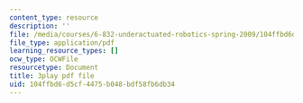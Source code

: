 ```yaml
---
content_type: resource
description: ''
file: /media/courses/6-832-underactuated-robotics-spring-2009/104ffbd6d5cf4475b048bdf58fb6db34_E-sOMfDVe8o.pdf
file_type: application/pdf
learning_resource_types: []
ocw_type: OCWFile
resourcetype: Document
title: 3play pdf file
uid: 104ffbd6-d5cf-4475-b048-bdf58fb6db34
---
```

